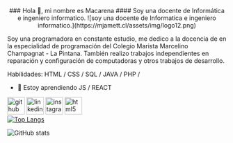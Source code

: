 <p align="center">
### Hola 👋, mi nombre es Macarena
#### Soy una docente de Informática e ingeniero informatico.
![soy una docente de Informatica e ingeniero informatico.](https://mjamett.cl/assets/img/logo12.png)

Soy una programadora en constante estudio, me dedico a la docencia de en la especialidad de programación del Colegio Marista Marcelino Champagnat - La Pintana.
También realizo trabajos independientes en reparación y configuración de computadoras y otros trabajos de desarrollo.

Habilidades: HTML / CSS / SQL / JAVA / PHP /

- 🌱 Estoy aprendiendo JS / REACT
  
[<img src='https://cdn.jsdelivr.net/npm/simple-icons@3.0.1/icons/github.svg' alt='github' height='40'>](https://github.com/macalister0109)  [<img src='https://cdn.jsdelivr.net/npm/simple-icons@3.0.1/icons/linkedin.svg' alt='linkedin' height='40'>](https://www.linkedin.com/in/mjamett/)  [<img src='https://cdn.jsdelivr.net/npm/simple-icons@3.0.1/icons/instagram.svg' alt='instagram' height='40'>](https://www.instagram.com/macalister0109/)  [<img src='https://cdn.jsdelivr.net/npm/simple-icons@3.0.1/icons/html5.svg' alt='html5' height='40'>](www.mjamett.cl)  
[![Top Langs](https://github-readme-stats.vercel.app/api/top-langs/?username=macalister0109)](https://github.com/anuraghazra/github-readme-stats)

![GitHub stats](https://github-readme-stats.vercel.app/api?username=macalister0109&show_icons=true)  

</p>

